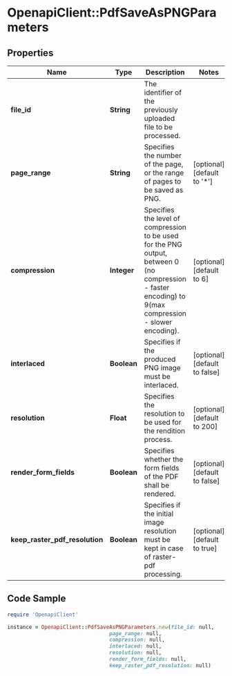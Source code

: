 # OpenapiClient::PdfSaveAsPNGParameters

## Properties

Name | Type | Description | Notes
------------ | ------------- | ------------- | -------------
**file_id** | **String** | The identifier of the previously uploaded file to be processed. | 
**page_range** | **String** | Specifies the number of the page, or the range of pages to be saved as PNG. | [optional] [default to &#39;*&#39;]
**compression** | **Integer** | Specifies the level of compression to be used for the PNG output, between 0 (no compression - faster encoding) to 9(max compression - slower encoding). | [optional] [default to 6]
**interlaced** | **Boolean** | Specifies if the produced PNG image must be interlaced. | [optional] [default to false]
**resolution** | **Float** | Specifies the resolution to be used for the rendition process. | [optional] [default to 200]
**render_form_fields** | **Boolean** | Specifies whether the form fields of the PDF shall be rendered. | [optional] [default to false]
**keep_raster_pdf_resolution** | **Boolean** | Specifies if the initial image resolution must be kept in case of raster-pdf processing. | [optional] [default to true]

## Code Sample

```ruby
require 'OpenapiClient'

instance = OpenapiClient::PdfSaveAsPNGParameters.new(file_id: null,
                                 page_range: null,
                                 compression: null,
                                 interlaced: null,
                                 resolution: null,
                                 render_form_fields: null,
                                 keep_raster_pdf_resolution: null)
```


